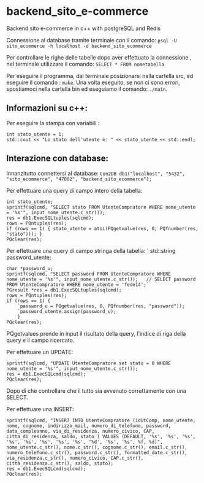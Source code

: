 # backend_sito_e-commerce
Backend sito e-commerce in c++ with postgreSQL and Redis

Connessione al database tramite terminale con il comando:
```psql -U sito_ecommerce -h localhost -d backend_sito_ecommerce```

Per controllare le righe delle tabelle dopo aver effettuato la connessione , nel terminale utilizzare il comando:
```SELECT * FROM nometabella```

Per eseguire il programma, dal terminale posizionarsi nella cartella src, ed eseguire il comando : ```make```.
Una volta eseguito, se non ci sono errori, spostiamoci nella cartella bin ed eseguiamo il comando: ```./main```.


## Informazioni su c++:
Per eseguire la stampa con variabili :
``` 
int stato_utente = 1;
std::cout << "Lo stato dell'utente è: " << stato_utente << std::endl;   
```



## Interazione con database:
Innanzitutto connettersi al database:
```Con2DB db1("localhost", "5432", "sito_ecommerce", "47002", "backend_sito_ecommerce");```

Per effettuare una query di campo intero della tabella:
```
int stato_utente; 
sprintf(sqlcmd, "SELECT stato FROM UtenteCompratore WHERE nome_utente = '%s'", input_nome_utente.c_str());
res = db1.ExecSQLtuples(sqlcmd);
rows = PQntuples(res);
if (rows == 1) { stato_utente = atoi(PQgetvalue(res, 0, PQfnumber(res, "stato"))); }
PQclear(res); 
```

Per effettuare una query di campo stringa della tabella:
`
std::string password_utente;
```
char *password_u;
sprintf(sqlcmd, "SELECT password FROM UtenteCompratore WHERE nome_utente = '%s'", input_nome_utente.c_str());   // SELECT password FROM UtenteCompratore WHERE nome_utente = 'fede14';`
PGresult *res = db1.ExecSQLtuples(sqlcmd);
rows = PQntuples(res);
if (rows == 1) {
    `password_u = PQgetvalue(res, 0, PQfnumber(res, "password"));
    `password_utente.assign(password_u);
    }
PQclear(res); 
```

PQgetvalues prende in input il risultato della query, l'indice di riga della query e il campo ricercato.



Per effettuare un UPDATE:
```
sprintf(sqlcmd, "UPDATE UtenteCompratore set stato = 0 WHERE nome_utente = '%s'", input_nome_utente.c_str());
res = db1.ExecSQLcmd(sqlcmd);
PQclear(res); 
```

Dopo di che controllare che il tutto sia avvenuto correttamente con una SELECT.


Per effettuare una INSERT:
```
sprintf(sqlcmd, "INSERT INTO UtenteCompratore (idUtComp, nome_utente, nome, cognome, indirizzo_mail, numero_di_telefono, password, data_compleanno, via_di_residenza, numero_civico, CAP, citta_di_residenza, saldo, stato ) VALUES (DEFAULT, '%s', '%s', '%s', '%s', '%s', '%s', '%s', '%s', '%d', '%s', '%s', %f, %d)", nome_utente.c_str(), nome.c_str(), cognome.c_str(), email.c_str(), numero_telefono.c_str(), password.c_str(), formatted_date.c_str(), via_residenza.c_str(), numero_civico, CAP.c_str(), città_residenza.c_str(), saldo, stato);
res = db1.ExecSQLcmd(sqlcmd);
PQclear(res); 
```

        
